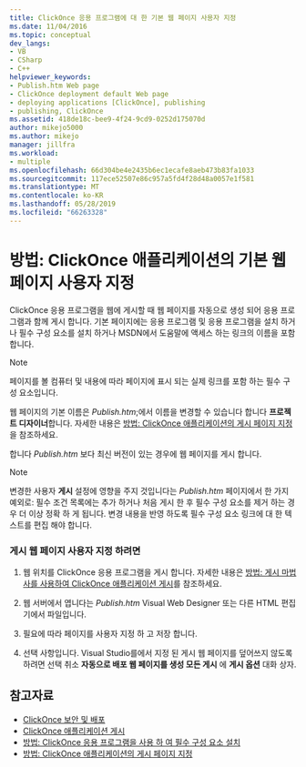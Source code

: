 ```yaml
---
title: ClickOnce 응용 프로그램에 대 한 기본 웹 페이지 사용자 지정
ms.date: 11/04/2016
ms.topic: conceptual
dev_langs:
- VB
- CSharp
- C++
helpviewer_keywords:
- Publish.htm Web page
- ClickOnce deployment default Web page
- deploying applications [ClickOnce], publishing
- publishing, ClickOnce
ms.assetid: 418de18c-bee9-4f24-9cd9-0252d175070d
author: mikejo5000
ms.author: mikejo
manager: jillfra
ms.workload:
- multiple
ms.openlocfilehash: 66d304be4e2435b6ec1ecafe8aeb473b83fa1033
ms.sourcegitcommit: 117ece52507e86c957a5fd4f28d48a0057e1f581
ms.translationtype: MT
ms.contentlocale: ko-KR
ms.lasthandoff: 05/28/2019
ms.locfileid: "66263328"
---
```

# <a name="how-to-customize-the-default-web-page-for-a-clickonce-application"></a>방법: ClickOnce 애플리케이션의 기본 웹 페이지 사용자 지정
ClickOnce 응용 프로그램을 웹에 게시할 때 웹 페이지를 자동으로 생성 되어 응용 프로그램과 함께 게시 합니다. 기본 페이지에는 응용 프로그램 및 응용 프로그램을 설치 하거나 필수 구성 요소를 설치 하거나 MSDN에서 도움말에 액세스 하는 링크의 이름을 포함 합니다.

> [!NOTE]
> 페이지를 볼 컴퓨터 및 내용에 따라 페이지에 표시 되는 실제 링크를 포함 하는 필수 구성 요소입니다.

 웹 페이지의 기본 이름은 *Publish.htm*;에서 이름을 변경할 수 있습니다 합니다 **프로젝트 디자이너**합니다. 자세한 내용은 [방법: ClickOnce 애플리케이션의 게시 페이지 지정](../deployment/how-to-specify-a-publish-page-for-a-clickonce-application.md)을 참조하세요.

 합니다 *Publish.htm* 보다 최신 버전이 있는 경우에 웹 페이지를 게시 합니다.

> [!NOTE]
> 변경한 사용자 **게시** 설정에 영향을 주지 것입니다는 *Publish.htm* 페이지에서 한 가지 예외로: 필수 조건 목록에는 추가 하거나 처음 게시 한 후 필수 구성 요소를 제거 하는 경우 더 이상 정확 하 게 됩니다. 변경 내용을 반영 하도록 필수 구성 요소 링크에 대 한 텍스트를 편집 해야 합니다.

### <a name="to-customize-the-publish-web-page"></a>게시 웹 페이지 사용자 지정 하려면

1. 웹 위치를 ClickOnce 응용 프로그램을 게시 합니다. 자세한 내용은 [방법: 게시 마법사를 사용하여 ClickOnce 애플리케이션 게시](../deployment/how-to-publish-a-clickonce-application-using-the-publish-wizard.md)를 참조하세요.

2. 웹 서버에서 엽니다는 *Publish.htm* Visual Web Designer 또는 다른 HTML 편집기에서 파일입니다.

3. 필요에 따라 페이지를 사용자 지정 하 고 저장 합니다.

4. 선택 사항입니다. Visual Studio를에서 지정 된 게시 웹 페이지를 덮어쓰지 않도록 하려면 선택 취소 **자동으로 배포 웹 페이지를 생성 모든 게시** 에 **게시 옵션** 대화 상자.

## <a name="see-also"></a>참고자료
- [ClickOnce 보안 및 배포](../deployment/clickonce-security-and-deployment.md)
- [ClickOnce 애플리케이션 게시](../deployment/publishing-clickonce-applications.md)
- [방법: ClickOnce 응용 프로그램을 사용 하 여 필수 구성 요소 설치](../deployment/how-to-install-prerequisites-with-a-clickonce-application.md)
- [방법: ClickOnce 애플리케이션의 게시 페이지 지정](../deployment/how-to-specify-a-publish-page-for-a-clickonce-application.md)